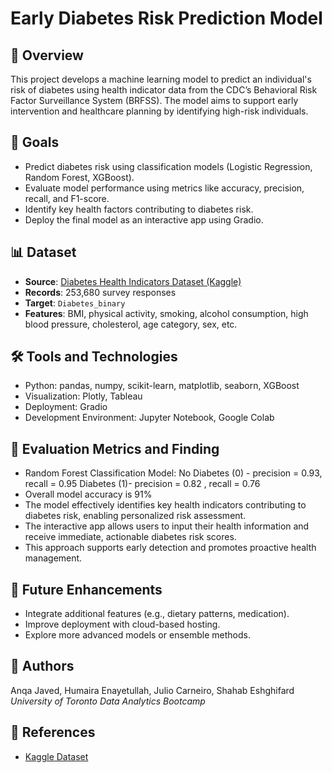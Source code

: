 # Early Diabetes Risk Prediction Model

## 📌 Overview
This project develops a machine learning model to predict an individual's risk of diabetes using health indicator data from the CDC’s Behavioral Risk Factor Surveillance System (BRFSS). The model aims to support early intervention and healthcare planning by identifying high-risk individuals.

## 🎯 Goals
- Predict diabetes risk using classification models (Logistic Regression, Random Forest, XGBoost).
- Evaluate model performance using metrics like accuracy, precision, recall, and F1-score.
- Identify key health factors contributing to diabetes risk.
- Deploy the final model as an interactive app using Gradio.

## 📊 Dataset
- **Source**: [Diabetes Health Indicators Dataset (Kaggle)](https://www.kaggle.com/datasets/alexteboul/diabetes-health-indicators-dataset)
- **Records**: 253,680 survey responses
- **Target**: `Diabetes_binary`
- **Features**: BMI, physical activity, smoking, alcohol consumption, high blood pressure, cholesterol, age category, sex, etc.


## 🛠️ Tools and Technologies
- Python: pandas, numpy, scikit-learn, matplotlib, seaborn, XGBoost
- Visualization: Plotly, Tableau
- Deployment: Gradio
- Development Environment: Jupyter Notebook, Google Colab

## 📝 Evaluation Metrics and Finding
- Random Forest Classification Model:
No Diabetes (0) - precision = 0.93, recall =  0.95 
Diabetes (1)- precision = 0.82 , recall = 0.76
-  Overall model accuracy is 91%
- The model effectively identifies key health indicators contributing to diabetes risk, enabling personalized risk assessment.
- The interactive app allows users to input their health information and receive immediate, actionable diabetes risk scores.
- This approach supports early detection and promotes proactive health management.

## 🚀 Future Enhancements
- Integrate additional features (e.g., dietary patterns, medication).
- Improve deployment with cloud-based hosting.
- Explore more advanced models or ensemble methods.

## 👥 Authors
Anqa Javed, Humaira Enayetullah, Julio Carneiro, Shahab Eshghifard  
*University of Toronto Data Analytics Bootcamp*

## 📌 References
- [Kaggle Dataset](https://www.kaggle.com/datasets/alexteboul/diabetes-health-indicators-dataset)
